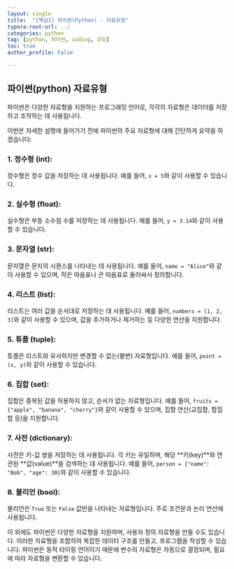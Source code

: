 ```yaml
---
layout: single
title:  "[핵심1] 파이썬(Python) - 자료유형"
typora-root-url: ../
categories: python
tag: [python, 파이썬, coding, 코딩]
toc: true
author_profile: False

---
```



## 파이썬(python) 자료유형

파이썬은 다양한 자료형을 지원하는 프로그래밍 언어로, 각각의 자료형은 데이터를 저장하고 조작하는 데 사용됩니다. 

이번은 자세한 설명에 들어가기 전에 파이썬의 주요 자료형에 대해 간단하게 요약을 하겠습니다:

### 1. **정수형 (int):**
 정수형은 정수 값을 저장하는 데 사용됩니다. 예를 들어, `x = 5`와 같이 사용할 수 있습니다.

### 2. **실수형 (float):** 
실수형은 부동 소수점 수를 저장하는 데 사용됩니다. 예를 들어, `y = 3.14`와 같이 사용할 수 있습니다.

### 3. **문자열 (str):** 
문자열은 문자의 시퀀스를 나타내는 데 사용됩니다. 예를 들어, `name = "Alice"`와 같이 사용할 수 있으며, 작은 따옴표나 큰 따옴표로 둘러싸서 정의합니다.

### 4. **리스트 (list):** 
리스트는 여러 값을 순서대로 저장하는 데 사용됩니다. 예를 들어, `numbers = [1, 2, 3]`와 같이 사용할 수 있으며, 값을 추가하거나 제거하는 등 다양한 연산을 지원합니다.

### 5. **튜플 (tuple):** 
튜플은 리스트와 유사하지만 변경할 수 없는(불변) 자료형입니다. 예를 들어, `point = (x, y)`와 같이 사용할 수 있습니다.

### 6. **집합 (set):** 
집합은 중복된 값을 허용하지 않고, 순서가 없는 자료형입니다. 예를 들어, `fruits = {"apple", "banana", "cherry"}`와 같이 사용할 수 있으며, 집합 연산(교집합, 합집합 등)을 지원합니다.

### 7. **사전 (dictionary):** 
사전은 키-값 쌍을 저장하는 데 사용됩니다. 각 키는 유일하며, 해당 **키(key)**와 연관된 **값(value)**을 검색하는 데 사용됩니다. 예를 들어, `person = {"name": "Bob", "age": 30}`와 같이 사용할 수 있습니다.

### 8. **불리언 (bool):** 
불리언은 `True` 또는 `False` 값만을 나타내는 자료형입니다. 주로 조건문과 논리 연산에 사용됩니다.

이 외에도 파이썬은 다양한 자료형을 지원하며, 사용자 정의 자료형을 만들 수도 있습니다. 이러한 자료형을 조합하여 복잡한 데이터 구조를 만들고, 프로그램을 작성할 수 있습니다. 파이썬은 동적 타이핑 언어이기 때문에 변수의 자료형은 자동으로 결정되며, 필요에 따라 자료형을 변환할 수 있습니다.

